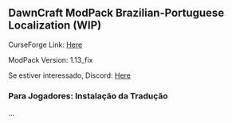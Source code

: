 ## DawnCraft ModPack Brazilian-Portuguese Localization (WIP)

CurseForge Link: [Here](https://www.curseforge.com/minecraft/modpacks/dawn-craft "DawnCraft - An Adventure RPG Modpack")

ModPack Version: 1.13_fix

Se estiver interessado, Discord: [Here](https://discord.gg/YJJGX6EB "DawnCraft - Tradução pt_br")

### Para Jogadores: Instalação da Tradução

 ...
